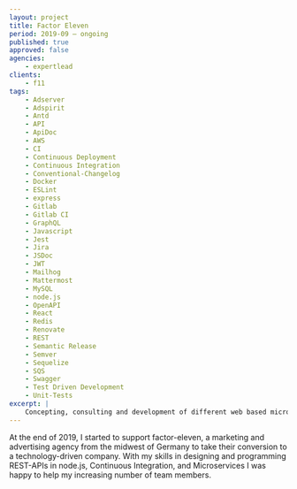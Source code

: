 ```yaml
---
layout: project
title: Factor Eleven
period: 2019-09 – ongoing
published: true
approved: false
agencies:
    - expertlead
clients:
    - f11
tags:
    - Adserver
    - Adspirit
    - Antd
    - API
    - ApiDoc
    - AWS
    - CI
    - Continuous Deployment
    - Continuous Integration
    - Conventional-Changelog
    - Docker
    - ESLint
    - express
    - Gitlab
    - Gitlab CI
    - GraphQL
    - Javascript
    - Jest
    - Jira
    - JSDoc
    - JWT
    - Mailhog
    - Mattermost
    - MySQL
    - node.js
    - OpenAPI
    - React
    - Redis
    - Renovate
    - REST
    - Semantic Release
    - Semver
    - Sequelize
    - SQS
    - Swagger
    - Test Driven Development
    - Unit-Tests
excerpt: |
    Concepting, consulting and development of different web based microservices, libraries and APIs.
---
```

At the end of 2019, I started to support factor-eleven, a marketing and advertising agency from the midwest of Germany to take their conversion to a technology-driven company. With my skills in designing and programming REST-APIs in node.js, Continuous Integration, and Microservices I was happy to help my increasing number of team members.
